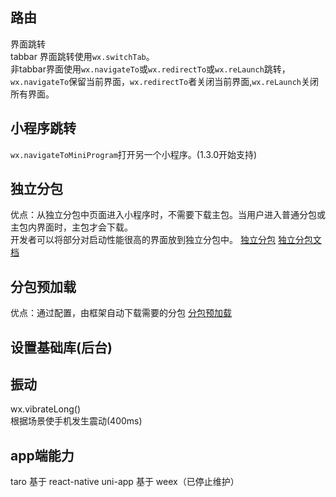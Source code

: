 ## 路由
界面跳转  
tabbar 界面跳转使用```wx.switchTab```。  
非tabbar界面使用```wx.navigateTo```或```wx.redirectTo```或```wx.reLaunch```跳转，```wx.navigateTo```保留当前界面，```wx.redirectTo```者关闭当前界面,```wx.reLaunch```关闭所有界面。

## 小程序跳转
```wx.navigateToMiniProgram```打开另一个小程序。(1.3.0开始支持)

## 独立分包
优点：从独立分包中页面进入小程序时，不需要下载主包。当用户进入普通分包或主包内界面时，主包才会下载。  
开发者可以将部分对启动性能很高的界面放到独立分包中。
[独立分包](https://developers.weixin.qq.com/community/develop/doc/000e44abb2c7e89c2287f84b956c09)
[独立分包文档](https://developers.weixin.qq.com/miniprogram/dev/framework/subpackages/independent.html)

## 分包预加载
优点：通过配置，由框架自动下载需要的分包
[分包预加载](https://developers.weixin.qq.com/miniprogram/dev/framework/subpackages/preload.html)

## 设置基础库(后台)

## 振动
wx.vibrateLong()  
根据场景使手机发生震动(400ms)

## app端能力
taro 基于 react-native
uni-app 基于 weex（已停止维护）